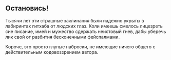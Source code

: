 <h2>Остановись!</h2>

Тысячи лет эти страшные заклинания были надежно укрыты в лабиринтах гитхаба от людских глаз.
Коли имеешь смелось лицезреть сие писание, имей и мужество сдержать неистовый гнев, дабы уберечь лик свой от разбития бесконечными фейспалмами. 


Короче, это просто глупые наброски, не имеющие ничего общего с действительным кодовоззрением автора.


